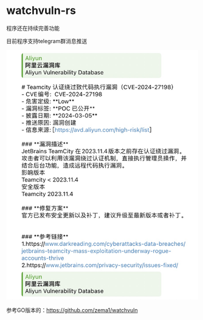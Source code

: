# watchvuln-rs

程序还在持续完善功能

目前程序支持telegram群消息推送

![app](./assets/app.jpg)

参考GO版本的：https://github.com/zema1/watchvuln
